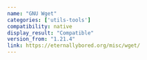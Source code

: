 ```yaml
---
name: "GNU Wget"
categories: ['utils-tools']
compatibility: native
display_result: "Compatible"
version_from: "1.21.4"
link: https://eternallybored.org/misc/wget/
---
```

